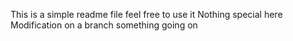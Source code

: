 This is a simple readme file
feel free to use it
Nothing special here
Modification on a branch
something going on